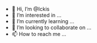- 👋 Hi, I’m @Ickis
- 👀 I’m interested in ...
- 🌱 I’m currently learning ...
- 💞️ I’m looking to collaborate on ...
- 📫 How to reach me ...

<!---
Ickis/Ickis is a ✨ special ✨ repository because its `README.md` (this file) appears on your GitHub profile.
You can click the Preview link to take a look at your changes.
--->
